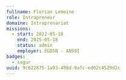 ```yaml
---
fullname: Florian Lemoine
role: Intrapreneur
domaine: Intraprenariat
missions:
  - start: 2022-05-18
    end: 2025-05-18
    status: admin
    employer: SGDSN - ANSSI
badges:
  - segur
uuid: 9c622875-1a93-498d-9afc-ed02c4529d2c
---
```

